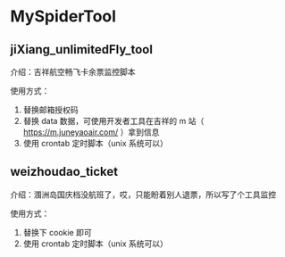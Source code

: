 # MySpiderTool


## jiXiang_unlimitedFly_tool

介绍：吉祥航空畅飞卡余票监控脚本

使用方式：
1. 替换邮箱授权码
2. 替换 data 数据，可使用开发者工具在吉祥的 m 站（ 
https://m.juneyaoair.com/ ）拿到信息
3. 使用 crontab 定时脚本（unix 系统可以）



 ## weizhoudao_ticket
 介绍：涠洲岛国庆档没航班了，哎，只能盼着别人退票，所以写了个工具监控
 
 使用方式：
 1. 替换下 cookie 即可
 2. 使用 crontab 定时脚本（unix 系统可以）
